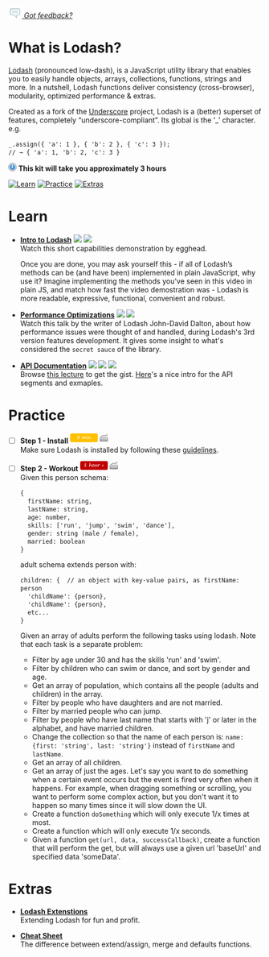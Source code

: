 *[![Feedback](/assets/feedback.gif) Got feedback?](mailto:leeb@wix.com)*

# What is Lodash?

[Lodash](https://lodash.com/) (pronounced low-dash), is a JavaScript utility library that enables you to 
easily handle objects, arrays, collections, functions, strings and more. 
In a nutshell, Lodash functions deliver consistency (cross-browser), modularity, optimized performance & extras. 

Created as a fork of the [Underscore](http://underscorejs.org/) project, Lodash is a (better) superset of features, completely “underscore-compliant”.
Its global is the ‘_’ character. e.g. 
```
_.assign({ 'a': 1 }, { 'b': 2 }, { 'c': 3 });
// → { 'a': 1, 'b': 2, 'c': 3 }
```

![](/assets/clock-16.png) **This kit will take you approximately 3 hours**

<a href="#learn"><img src="https://github.com/wix/fed-training-kit/blob/master/assets/btn-learn.png" alt="Learn" height="48" width="140"></img></a>
<a href="#practice"><img src="https://github.com/wix/server-training-kit/blob/master/assets/btn-practice.png" alt="Practice" height="48" width="140"></img></a>
<a href="#extras"><img src="https://github.com/wix/server-training-kit/blob/master/assets/btn-extras.png" alt="Extras" height="48" width="140"></img></a>


# Learn


- **[Intro to Lodash](https://egghead.io/lessons/core-javascript-introduction-to-lodash)** <a href="#"><img src="https://github.com/wix/fed-training-kit/blob/master/assets/time-5m.png"></img></a> <a href="#"><img src="https://github.com/wix/fed-training-kit/blob/master/assets/tag-video.png"></img></a>   
  Watch this short capabilities demonstration by egghead.
  
  Once you are done, you may ask yourself this - if all of Lodash’s methods can be (and have been) implemented in plain JavaScript, why use it?
  Imagine implementing the methods you've seen in this video in plain JS, and match how fast the video demostration was - Lodash is more readable, expressive, functional, convenient and robust. 


- **[Performance Optimizations](https://www.youtube.com/watch?v=cD9utLH3QOk)** <a href="#"><img src="https://github.com/wix/fed-training-kit/blob/master/assets/time-1h.png"></img></a> <a href="#"><img src="https://github.com/wix/fed-training-kit/blob/master/assets/tag-video.png"></img></a>   
  Watch this talk by the writer of Lodash John-David Dalton, about how performance issues were thought of and handled, 
  during Lodash's 3rd version features development. 
  It gives some insight to what's considered the `secret sauce` of the library.
  
- **[API Documentation](https://lodash.com/docs)** <a href="#"><img src="https://github.com/wix/fed-training-kit/blob/master/assets/time-30m.png"></img></a> <a href="#"><img src="https://github.com/wix/fed-training-kit/blob/master/assets/tag-read.png"></img></a> <a href="#"><img src="https://github.com/wix/fed-training-kit/blob/master/assets/tag-video.png"></img></a>   
  Browse [this lecture](https://github.com/wix/fed-training-kit/blob/master/Content/Lodash/Lodash%20draft%201.pptx) to get the gist.
  [Here](https://www.youtube.com/watch?v=kdfikit351Y#t=1m)'s a nice intro for the API segments and exmaples.


# Practice


- [ ] **Step 1 - Install** <a href="#"><img src="/assets/time-5m.png"></img></a> <a href="#"><img src="/assets/tag-handson.png"></img></a>     
  Make sure Lodash is installed by following these [guidelines](https://lodash.com/#installation).

  
- [ ] **Step 2 - Workout** <a href="#"><img src="/assets/time-1h.png"></img></a> <a href="#"><img src="/assets/tag-handson.png"></img></a>     
  Given this person schema:
  ```
  {
    firstName: string,
    lastName: string,
    age: number,
    skills: ['run', 'jump', 'swim', 'dance'],
    gender: string (male / female),
    married: boolean
  }
  ```
  adult schema extends person with:
  ```
  children: {  // an object with key-value pairs, as firstName: person
    'childName': {person},
    'childName': {person},
    etc...
  }
  ```

  Given an array of adults perform the following tasks using lodash. Note that each task is a separate problem:

  - Filter by age under 30 and has the skills 'run' and 'swim'.
  - Filter by children who can swim or dance, and sort by gender and age.
  - Get an array of population, which contains all the people (adults and children) in the array.
  - Filter by people who have daughters and are not married.
  - Filter by married people who can jump.
  - Filter by people who have last name that starts with 'j' or later in the alphabet, and have married children.
  - Change the collection so that the name of each person is: `name: {first: 'string', last: 'string'}` instead of `firstName` and `lastName`.
  - Get an array of all children.
  - Get an array of just the ages. Let's say you want to do something when a certain event occurs but the event is fired very often when it happens. 
    For example, when dragging something or scrolling, you want to perform some complex action, but you don't want it to happen so many times since it will slow down the UI.
  - Create a function `doSomething` which will only execute 1/x times at most.
  - Create a function which will only execute 1/x seconds.
  - Given a function `get(url, data, successCallback)`, create a function that will perform the get, but will always use a given url 'baseUrl' and specified data 'someData'.
  

# Extras


- **[Lodash Extenstions](http://eng.rightscale.com/2015/01/22/lodash-extensions.html)**   
  Extending Lodash for fun and profit.


- **[Cheat Sheet](http://delapouite.com/ramblings/lodash-difference-between-extend-assign-merge-defaults.html)**   
  The difference between extend/assign, merge and defaults functions.

